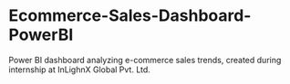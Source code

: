 # Ecommerce-Sales-Dashboard-PowerBI
Power BI dashboard analyzing e-commerce sales trends, created during internship at InLighnX Global Pvt. Ltd.
